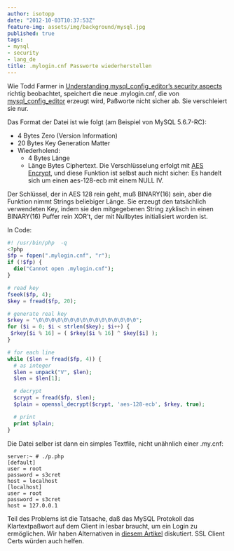 ```yaml
---
author: isotopp
date: "2012-10-03T10:37:53Z"
feature-img: assets/img/background/mysql.jpg
published: true
tags:
- mysql
- security
- lang_de
title: .mylogin.cnf Passworte wiederherstellen
---
```


Wie Todd Farmer in
[Understanding mysql_config_editor’s security aspects](http://mysqlblog.fivefarmers.com/2012/08/16/understanding-mysql_config_editors-security-aspects/)
richtig beobachtet, speichert die neue .mylogin.cnf, die von [mysql_config_editor](http://dev.mysql.com/doc/refman/5.6/en/mysql-config-editor.html)
erzeugt wird, Paßworte nicht sicher ab.  Sie verschleiert sie nur.

Das Format der Datei ist wie folgt (am Beispiel von MySQL 5.6.7-RC):

- 4 Bytes Zero (Version Information)
- 20 Bytes Key Generation Matter
- Wiederholend:
  - 4 Bytes Länge
  - Länge Bytes Ciphertext. Die Verschlüsselung erfolgt mit 
    [AES Encrypt](//dev.mysql.com/doc/refman/5.5/en//encryption-functions.html#function_aes-encrypt),
    und diese Funktion ist selbst auch nicht sicher: Es handelt sich um einen aes-128-ecb mit einem NULL IV.

Der Schlüssel, der in AES 128 rein geht, muß BINARY(16) sein, aber die
Funktion nimmt Strings beliebiger Länge.  Sie erzeugt den tatsächlich
verwendeten Key, indem sie den mitgegebenen String zyklisch in einen
BINARY(16) Puffer rein XOR't, der mit Nullbytes initialisiert worden ist.

In Code:

```php
#! /usr/bin/php  -q
<?php
$fp = fopen(".mylogin.cnf", "r");
if (!$fp) {
  die("Cannot open .mylogin.cnf");
}

# read key
fseek($fp, 4);
$key = fread($fp, 20);

# generate real key
$rkey = "\0\0\0\0\0\0\0\0\0\0\0\0\0\0\0\0";
for ($i = 0; $i < strlen($key); $i++) {
 $rkey[$i % 16] = ( $rkey[$i % 16] ^ $key[$i] );
}

# for each line
while ($len = fread($fp, 4)) {
  # as integer
  $len = unpack("V", $len);
  $len = $len[1];

  # decrypt  
  $crypt = fread($fp, $len);
  $plain = openssl_decrypt($crypt, 'aes-128-ecb', $rkey, true);

  # print
  print $plain;
}
```

Die Datei selber ist dann ein simples Textfile, nicht unähnlich einer
.my.cnf:

```console
server:~ # ./p.php
[default]
user = root
password = s3cret
host = localhost
[localhost]
user = root
password = s3cret
host = 127.0.0.1
```

Teil des Problems ist die Tatsache, daß das MySQL Protokoll das
Klartextpaßwort auf dem Client in lesbar braucht, um ein Login zu
ermöglichen.  Wir haben Alternativen in
[diesem Artikel](http://mysqldump.azundris.com/archives/96-pam-modules-for-MySQL-What-is-wrong-with-these-people.html)
diskutiert.  SSL Client Certs würden auch helfen.
